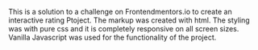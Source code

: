 This is a solution to a challenge on Frontendmentors.io  to create an interactive rating Ptoject.
The markup was created with html.
The styling was with pure css and it is completely responsive on all screen sizes. 
Vanilla Javascript was used for the functionality of the project.